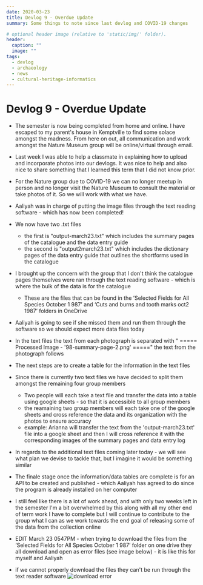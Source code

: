 ```yaml
---
date: 2020-03-23
title: Devlog 9 - Overdue Update
summary: Some things to note since last devlog and COVID-19 changes

# optional header image (relative to 'static/img/' folder).
header:
  caption: ""
  image: ""
tags:
  - devlog
  - archaeology
  - news
  - cultural-heritage-informatics
---
```


# Devlog 9 - Overdue Update
* The semester is now being completed from home and online. I have escaped to my parent's house in Kemptville to find some solace amongst the madness. From here on out, all communication and work amongst the Nature Museum group will be online/virtual through email. 
* Last week I was able to help a classmate in explaining how to upload and incorporate photos into our devlogs. It was nice to help and also nice to share something that I learned this term that I did not know prior. 
* For the Nature group due to COVID-19 we can no longer meetup in person and no longer visit the Nature Museum to consult the material or take photos of it. So we will work with what we have.
* Aaliyah was in charge of putting the image files through the text reading software - which has now been completed! 
* We now have two .txt files
  * the first is "output-march23.txt" which includes the summary pages of the catalogue and the data entry guide
  * the second is "output2march23.txt" which includes the dictionary pages of the data entry guide that outlines the shortforms used in the catalogue
* I brought up the concern with the group that I don't think the catalogue pages themselves were ran through the text reading software - which is where the bulk of the data is for the catalogue
  * These are the files that can be found in the ’Selected Fields for All Species October 1 987’ and ‘Cuts and burns and tooth marks oct2 1987’ folders in OneDrive
* Aaliyah is going to see if she missed them and run them through the software so we should expect more data files today
* In the text files the text from each photograph is separated with " ===== Processed Image - '98-summary-page-2.png' =====" the text from the photograph follows
* The next steps are to create a table for the information in the text files 
* Since there is currently two text files we have decided to split them amongst the remaining four group members
  * Two people will each take a text file and transfer the data into a table using google sheets - so that it is accessible to all group members
  * the reamaining two group members will each take one of the google sheets and cross reference the data and its organization with the photos to ensure accuracy
  * example: Arianna will transfer the text from the 'output-march23.txt' file into a google sheet and then I will cross reference it with the corresponding images of the summary pages and data entry log
* In regards to the additional text files coming later today - we will see what plan we devise to tackle that, but I imagine it would be something similar
* The finale stage once the information/data tables are complete is for an API to be created and published - which Aaliyah has agreed to do since the program is already installed on her computer
* I still feel like there is a lot of work ahead, and with only two weeks left in the semester I'm a bit overwhelmed by this along with all my other end of term work I have to complete but I will continue to contribute to the group what I can as we work towards the end goal of releasing some of the data from the collection online

* EDIT March 23 0547PM - when trying to download the files from the ’Selected Fields for All Species October 1 987’ folder on one drive they all download and open as error files (see image below) - it is like this for myself and Aaliyah 
* if we cannot properly download the files they can't be run through the text reader software
![download error](/img/error.png)


